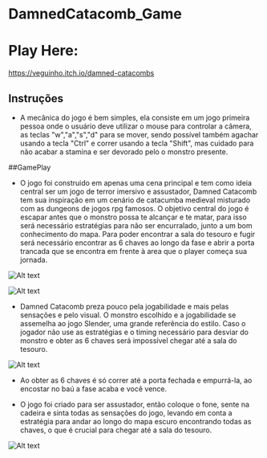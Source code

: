 # DamnedCatacomb_Game

# Play Here:  

https://veguinho.itch.io/damned-catacombs   

## Instruções  

- A mecânica do jogo é bem simples, ela consiste em um jogo primeira pessoa onde o usuário deve utilizar o mouse para controlar a câmera, as teclas "w","a","s","d" para se mover, sendo possível também agachar usando a tecla "Ctrl" e correr usando a tecla "Shift", mas cuidado para não acabar a stamina e ser devorado pelo o monstro presente.  

##GamePlay  

- O jogo foi construido em apenas uma cena principal e tem como ideia central ser um jogo de terror imersivo e assustador, Damned Catacomb tem sua inspiração em um cenário de catacumba medieval misturado com as dungeons de jogos rpg famosos. O objetivo central do jogo é escapar antes que o monstro possa te alcançar e te matar, para isso será necessário estratégias para não ser encurralado, junto a um bom conhecimento do mapa. Para poder encontrar a sala do tesouro e fugir será necessário encontrar as 6 chaves ao longo da fase e abrir a porta trancada que se encontra em frente à area que o player começa sua jornada.  

![Alt text](https://github.com/hugoecarl/DamnedCatacomb_Game/blob/master/img/img1.PNG)  


![Alt text](https://github.com/hugoecarl/DamnedCatacomb_Game/blob/master/img/img2.PNG)  

- Damned Catacomb preza pouco pela jogabilidade e mais pelas sensações e pelo visual. O monstro escolhido e a jogabilidade se assemelha ao jogo Slender, uma grande referência do estilo. Caso o jogador não use as estratégias e o timing necessário para desviar do monstro e obter as 6 chaves será impossível chegar até a sala do tesouro.  

![Alt text](https://github.com/hugoecarl/DamnedCatacomb_Game/blob/master/img/img3.PNG)  

- Ao obter as 6 chaves é só correr até a porta fechada e empurrá-la, ao encostar no baú a fase acaba e você vence.  

- O jogo foi criado para ser assustador, então coloque o fone, sente na cadeira e sinta todas as sensações do jogo, levando em conta a estratégia para andar ao longo do mapa escuro encontrando todas as chaves, o que é crucial para chegar até a sala do tesouro.   

![Alt text](https://github.com/hugoecarl/DamnedCatacomb_Game/blob/master/img/img4.PNG)  

 

 

